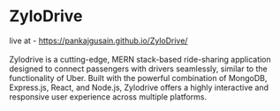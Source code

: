 # ZyloDrive 
live at -  https://pankajgusain.github.io/ZyloDrive/ <br/>  
Zylodrive is a cutting-edge, MERN stack-based ride-sharing application designed to connect passengers with drivers seamlessly, similar to the functionality of Uber. Built with the powerful combination of MongoDB, Express.js, React, and Node.js, Zylodrive offers a highly interactive and responsive user experience across multiple platforms.
